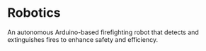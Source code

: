 # Robotics
An autonomous Arduino-based firefighting robot that detects and extinguishes fires to enhance safety and efficiency.
